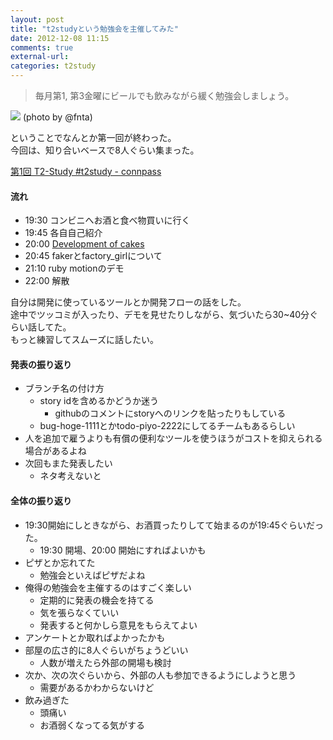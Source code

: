```yaml
---
layout: post
title: "t2studyという勉強会を主催してみた"
date: 2012-12-08 11:15
comments: true
external-url: 
categories: t2study
---
```


> 毎月第1, 第3金曜にビールでも飲みながら緩く勉強会しましょう。

![](https://dl.dropbox.com/u/85825/blog/image/20121207.jpg)
(photo by @fnta)

ということでなんとか第一回が終わった。  
今回は、知り合いベースで8人ぐらい集まった。

[第1回 T2-Study #t2study - connpass](http://connpass.com/event/1422/?disp_content=presentation#tabs)

#### 流れ

- 19:30 コンビニへお酒と食べ物買いに行く
- 19:45 各自自己紹介
- 20:00 [Development of cakes](https://speakerdeck.com/fukayatsu/development-of-cakes)
- 20:45 fakerとfactory_girlについて
- 21:10 ruby motionのデモ
- 22:00 解散

<script async class="speakerdeck-embed" data-id="e07a4560230b0130684b22000a1c46b2" data-ratio="1.2994923857868" src="//speakerdeck.com/assets/embed.js"></script>

自分は開発に使っているツールとか開発フローの話をした。  
途中でツッコミが入ったり、デモを見せたりしながら、気づいたら30~40分ぐらい話してた。  
もっと練習してスムーズに話したい。

#### 発表の振り返り

- ブランチ名の付け方
    - story idを含めるかどうか迷う
        - githubのコメントにstoryへのリンクを貼ったりもしている
    - bug-hoge-1111とかtodo-piyo-2222にしてるチームもあるらしい
- 人を追加で雇うよりも有償の便利なツールを使うほうがコストを抑えられる場合があるよね
- 次回もまた発表したい
    - ネタ考えないと

#### 全体の振り返り

- 19:30開始にしときながら、お酒買ったりしてて始まるのが19:45ぐらいだった。
    - 19:30 開場、20:00 開始にすればよいかも
- ピザとか忘れてた
    - 勉強会といえばピザだよね
- 俺得の勉強会を主催するのはすごく楽しい
    - 定期的に発表の機会を持てる
    - 気を張らなくていい
    - 発表すると何かしら意見をもらえてよい
- アンケートとか取ればよかったかも
- 部屋の広さ的に8人ぐらいがちょうどいい
    - 人数が増えたら外部の開場も検討
- 次か、次の次ぐらいから、外部の人も参加できるようにしようと思う
    - 需要があるかわからないけど
- 飲み過ぎた
    - 頭痛い
    - お酒弱くなってる気がする
